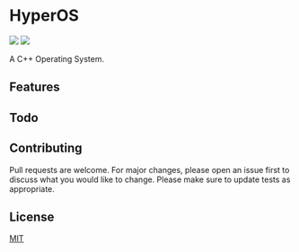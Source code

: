 # HyperOS
![](https://img.shields.io/badge/license-MIT-yellow)
![](https://img.shields.io/badge/build-passing-green)

A C++ Operating System.

## Features

## Todo

## Contributing
Pull requests are welcome. For major changes, please open an issue first to discuss what you would like to change.
Please make sure to update tests as appropriate.

## License
[MIT](https://choosealicense.com/licenses/mit/)
